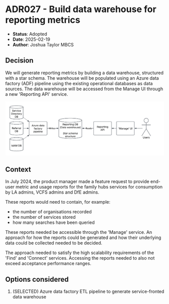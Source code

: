 # ADR027 - Build data warehouse for reporting metrics

<!-- 
Editor's note: This is a retroactive ADR made to reflect a decision that had 
               already been made as of writing. 
-->

- **Status**: Adopted
- **Date**: 2025-02-19
- **Author**: Joshua Taylor MBCS

## Decision

We will generate reporting metrics by building a data warehouse, structured with
a star schema. The warehouse will be populated using an Azure data factory (ADF)
pipeline using the existing operational databases as data sources. The data 
warehouse will be accessed from the Manage UI through a new 'Reporting API' 
service.

![](./img/ADR027-etl-approach.png)

## Context

In July 2024, the product manager made a feature request to provide end-user metric
and usage reports for the family hubs services for consumption by LA admins,
VCFS admins and DfE admins.

These reports would need to contain, for example:

- the number of organisations recorded
- the number of services stored
- how many searches have been queried

These reports needed be accessible through the 'Manage' service. An
approach for how the reports could be generated and how their underlying data
could be collected needed to be decided.

The approach needed to satisfy the high scalability requirements of the 'Find'
and 'Connect' services. Accessing the reports needed to also not exceed
acceptance performance ranges.

## Options considered

1. (SELECTED) Azure data factory ETL pipeline to generate service-fronted data
   warehouse